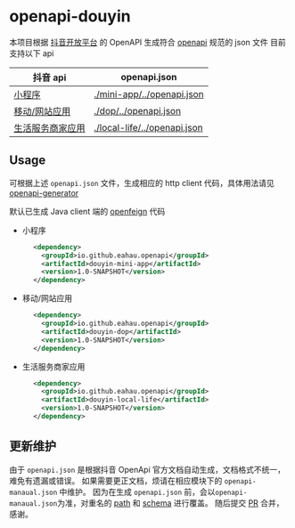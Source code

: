 # openapi-douyin

本项目根据 [抖音开放平台](https://developer.open-douyin.com/) 的 OpenAPI 生成符合 [openapi](https://www.openapis.org/) 规范的 json 文件
目前支持以下 api

| 抖音 api | openapi.json |
| --- | --- |
| [小程序](https://developer.open-douyin.com/docs/resource/zh-CN/mini-app/develop/server/server-api-introduction) | [./mini-app/../openapi.json](./mini-app/src/main/resources/openapi.json) |
| [移动/网站应用](https://developer.open-douyin.com/docs/resource/zh-CN/dop/develop/openapi/list) | [./dop/../openapi.json](./dop/src/main/resources/openapi.json) |
| [生活服务商家应用](https://developer.open-douyin.com/docs/resource/zh-CN/local-life/develop/preparation/signruleintroduce) | [./local-life/../openapi.json](./local-life/src/main/resources/openapi.json) |

## Usage

可根据上述 `openapi.json` 文件，生成相应的 http client 代码，具体用法请见[openapi-generator](https://github.com/OpenAPITools/openapi-generator)

默认已生成 Java client 端的 [openfeign](https://github.com/OpenFeign/feign) 代码

- 小程序
```xml
      <dependency>
        <groupId>io.github.eahau.openapi</groupId>
        <artifactId>douyin-mini-app</artifactId>
        <version>1.0-SNAPSHOT</version>
      </dependency>
```  

- 移动/网站应用
```xml
      <dependency>
        <groupId>io.github.eahau.openapi</groupId>
        <artifactId>douyin-dop</artifactId>
        <version>1.0-SNAPSHOT</version>
      </dependency>
``` 

- 生活服务商家应用
```xml
      <dependency>
        <groupId>io.github.eahau.openapi</groupId>
        <artifactId>douyin-local-life</artifactId>
        <version>1.0-SNAPSHOT</version>
      </dependency>
```

## 更新维护
由于 `openapi.json` 是根据抖音 OpenApi 官方文档自动生成，文档格式不统一，难免有遗漏或错误。
如果需要更正文档，烦请在相应模块下的 `openapi-manaual.json` 中维护。
因为在生成 `openapi.json` 前，会以`openapi-manaual.json`为准，对重名的 [path](https://spec.openapis.org/oas/v3.1.0#paths-object) 和 [schema](https://spec.openapis.org/oas/v3.1.0#schemaObject) 进行覆盖。
随后提交 [PR](https://github.com/eahau/douyin-openapi/pulls) 合并，感谢。